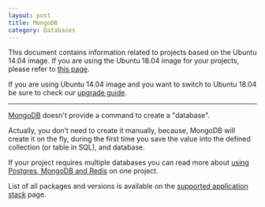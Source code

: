 ```yaml
---
layout: post
title: MongoDB
category: Databases
---
```


This document contains information related to projects based on the Ubuntu 14.04 image. 
If you are using the Ubuntu 18.04 image for your projects, please refer to [this page](https://semaphoreci.com/docs/ubuntu-1804.html). 

If you are using Ubuntu 14.04 image and you want to switch to Ubuntu 18.04 be sure to check our [upgrade guide](https://semaphoreci.com/docs/ubuntu-1804.html#how-to-upgrade).
___

[MongoDB](https://www.mongodb.org/) doesn't provide a command to create a "database".

Actually, you don’t need to create it manually, because, MongoDB will create it
on the fly, during the first time you save the value into the defined collection
(or table in SQL), and database.

If your project requires multiple databases you can read more about [using
Postgres, MongoDB and
Redis](/docs/how-to-use-postgres-mongodb-and-redis-on-one-project.html) on one project.

List of all packages and versions is available on the [supported application stack](/docs/supported-stack.html) page.
